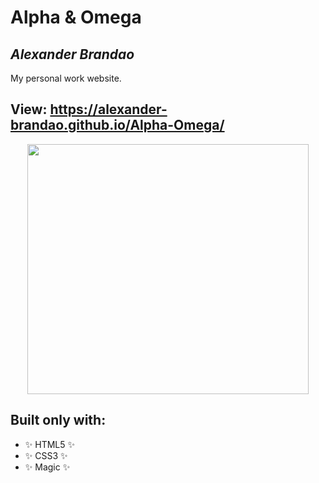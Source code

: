 # Alpha & Omega 
## _Alexander Brandao_



My personal work website.

## View: https://alexander-brandao.github.io/Alpha-Omega/

<p align= "center">
  <img width="450" height="400"src="Alpha-Omega/img/mobile.png">
</p>

## Built only with: 
- ✨ HTML5 ✨
- ✨ CSS3 ✨
- ✨ Magic ✨

